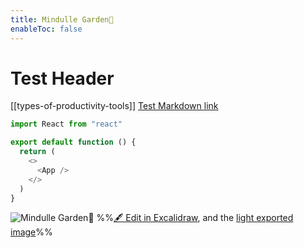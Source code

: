 ```yaml
---
title: Mindulle Garden🌱
enableToc: false
---
```


# Test Header

[[types-of-productivity-tools]]
[Test Markdown link](https://developers.google.com/fonts/faq)

```js
import React from "react"

export default function () {
  return (
    <>
      <App />
    </>
  )
}
```

![Mindulle Garden🌱](%F0%9F%93%A6assets/_index%202023-01-13%2001.50.35.excalidraw.dark.svg)
%%[🖋 Edit in Excalidraw](%F0%9F%93%A6assets/_index%202023-01-13%2001.50.35.excalidraw.md), and the [light exported image](%F0%9F%93%A6assets/_index%202023-01-13%2001.50.35.excalidraw.light.svg)%%

